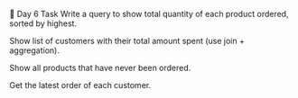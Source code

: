 📝 Day 6 Task
Write a query to show total quantity of each product ordered, sorted by highest.

Show list of customers with their total amount spent (use join + aggregation).

Show all products that have never been ordered.

Get the latest order of each customer.
